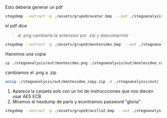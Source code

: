 Esto debería generar un pdf

```sh
stegobmp --extract -p ./assets/grupo9/avatar.bmp  --out ./stegoanalysis/out/avatar --steg LSBI

```

el pdf dice

> al .png cambiarle la extension por .zip y descomprimir

```sh
stegobmp --extract -p ./assets/grupo9/montevideo.bmp  --out ./stegoanalysis/out/montevideo.png --steg LSB1

```

Hacemos una copia

```sh
cp ./stegoanalysis/out/montevideo.png ./stegoanalysis/out/montevideo_copy.png

```

cambiamos el .png a .zip

```sh
unzip ./stegoanalysis/out/montevideo_copy.zip -d ./stegoanalysis/out/

```

1. Aparece la carpeta sols con un txt de instruccciones que nos diecen usar AES ECB
2. Miramos el hexdump de paris y econtramos password "gloria"

```sh
stegobmp --extract -p ./assets/grupo9/anillo2.bmp  --out ./stegoanalysis/out/anillo2.wmb --steg LSB4 -a aes256 -m ecb --pass gloria

```